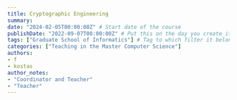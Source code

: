 ```yaml
---
title: Cryptographic Engineering
summary: 
date: "2024-02-05T00:00:00Z" # Start date of the course
publishDate: "2022-09-07T00:00:00Z" # Put this on the day you create it.
tags: ["Graduate School of Informatics"] # Tag to which filter it belongs, see home/teaching.md for the filters
categories: ["Teaching in the Master Computer Science"]
authors:
- f
- kostas
author_notes: 
- "Coordinator and Teacher"
- "Teacher"
---
```

